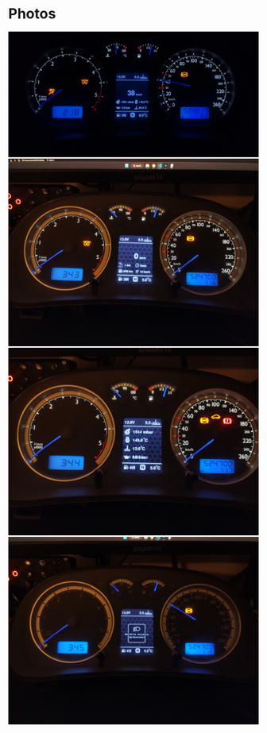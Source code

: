 # Photos
![MFA](https://github.com/emtepe35/vwMFAdisplay/blob/main/MFA_0.jpg)
![MFA](https://github.com/emtepe35/vwMFAdisplay/blob/main/MFA_1.jpg)
![MFA](https://github.com/emtepe35/vwMFAdisplay/blob/main/MFA_2.jpg)
![MFA](https://github.com/emtepe35/vwMFAdisplay/blob/main/MFA_3.jpg)
